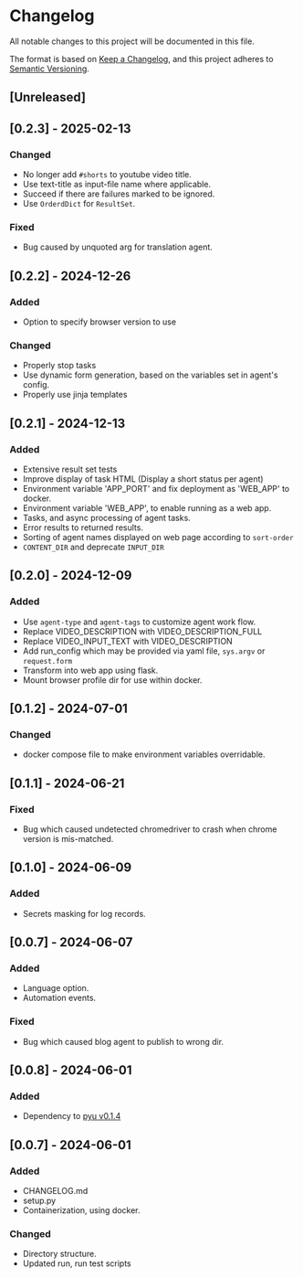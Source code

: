 # Changelog

All notable changes to this project will be documented in this file.

The format is based on [Keep a Changelog](https://keepachangelog.com/en/1.1.0/),
and this project adheres to [Semantic Versioning](https://semver.org/spec/v2.0.0.html).

## [Unreleased]

## [0.2.3] - 2025-02-13

### Changed

- No longer add `#shorts` to youtube video title.
- Use text-title as input-file name where applicable.
- Succeed if there are failures marked to be ignored.
- Use `OrderdDict` for `ResultSet`.

### Fixed

- Bug caused by unquoted arg for translation agent.

## [0.2.2] - 2024-12-26

### Added

- Option to specify browser version to use

### Changed

- Properly stop tasks
- Use dynamic form generation, based on the variables set in agent's config.
- Properly use jinja templates

## [0.2.1] - 2024-12-13

### Added

- Extensive result set tests
- Improve display of task HTML (Display a short status per agent)
- Environment variable 'APP_PORT' and fix deployment as 'WEB_APP' to docker.
- Environment variable 'WEB_APP', to enable running as a web app.
- Tasks, and async processing of agent tasks.
- Error results to returned results.
- Sorting of agent names displayed on web page according to `sort-order`
- `CONTENT_DIR` and deprecate `INPUT_DIR`

## [0.2.0] - 2024-12-09

### Added

- Use `agent-type` and `agent-tags` to customize agent work flow.
- Replace VIDEO_DESCRIPTION with VIDEO_DESCRIPTION_FULL
- Replace VIDEO_INPUT_TEXT with VIDEO_DESCRIPTION
- Add run_config which may be provided via yaml file, `sys.argv` or `request.form`
- Transform into web app using flask.
- Mount browser profile dir for use within docker.

## [0.1.2] - 2024-07-01

### Changed

- docker compose file to make environment variables overridable.

## [0.1.1] - 2024-06-21

### Fixed

- Bug which caused undetected chromedriver to crash when chrome version is mis-matched.

## [0.1.0] - 2024-06-09

### Added

- Secrets masking for log records.

## [0.0.7] - 2024-06-07

### Added 

- Language option.
- Automation events.

### Fixed

- Bug which caused blog agent to publish to wrong dir.

## [0.0.8] - 2024-06-01

### Added

- Dependency to [pyu v0.1.4](https://github.com/poshjosh/pyu/tree/v0.1.4)

## [0.0.7] - 2024-06-01

### Added

- CHANGELOG.md
- setup.py
- Containerization, using docker.

### Changed

- Directory structure.
- Updated run, run test scripts
